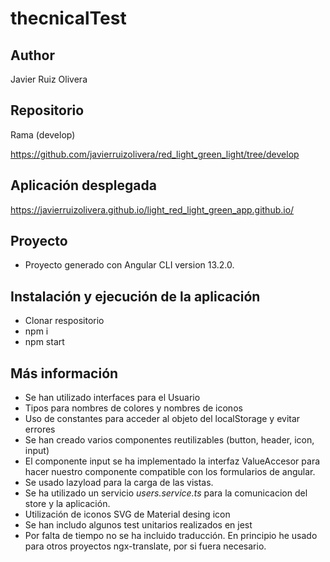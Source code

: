 # thecnicalTest

## Author
Javier Ruiz Olivera

## Repositorio
Rama (develop) 

https://github.com/javierruizolivera/red_light_green_light/tree/develop

## Aplicación desplegada
https://javierruizolivera.github.io/light_red_light_green_app.github.io/

## Proyecto
* Proyecto generado con Angular CLI version 13.2.0.

## Instalación y ejecución de la aplicación
* Clonar respositorio
* npm i
* npm start

## Más información
* Se han utilizado interfaces para el Usuario
* Tipos para nombres de colores y nombres de iconos
* Uso de constantes para acceder al objeto del localStorage y evitar errores
* Se han creado varios componentes reutilizables (button, header, icon, input)
* El componente input se ha implementado la interfaz ValueAccesor para hacer nuestro componente compatible con los formularios de angular.
* Se usado lazyload para la carga de las vistas.
* Se ha utilizado un servicio *users.service.ts* para la comunicacion del store y la aplicación.
* Utilización de iconos SVG de Material desing icon
* Se han includo algunos test unitarios realizados en jest
* Por falta de tiempo no se ha incluido traducción. En principio he usado para otros proyectos ngx-translate, por si fuera necesario.




